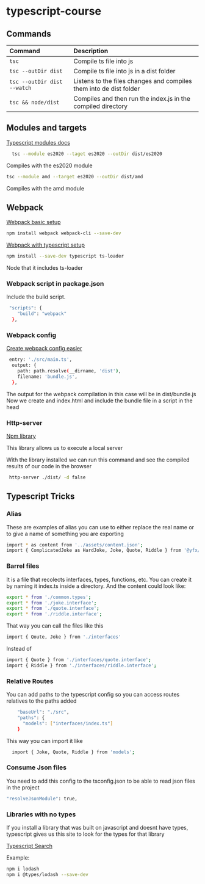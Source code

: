 # typescript-course

## Commands

| Command             | Description                              |
| :------------------ | :--------------------------------------- |
| `tsc`               | Compile ts file into js                  |
| `tsc --outDir dist` | Compile ts file into js in a dist folder |
| `tsc --outDir dist --watch` | Listens to the files changes and compiles them into de dist folder |
| `tsc && node/dist` | Compiles and then run the index.js in the compiled directory |

## Modules and targets

[Typescript modules docs](https://www.typescriptlang.org/docs/handbook/2/modules.html)


```bash
  tsc --module es2020 --taget es2020 --outDir dist/es2020
```

Compiles with the es2020 module 

```bash
tsc --module amd --target es2020 --outDir dist/amd
```

Compiles with the amd module


## Webpack 

[Webpack basic setup](https://webpack.js.org/guides/getting-started/#basic-setup)

```bash
npm install webpack webpack-cli --save-dev
```

[Webpack with typescript setup](https://webpack.js.org/guides/getting-started/#basic-setup)


```bash
npm install --save-dev typescript ts-loader
```

Node that it includes ts-loader

### Webpack script in package.json

Include the build script. 

```bash
 "scripts": {
    "build": "webpack"
  },
```

### Webpack config

[Create webpack config easier](https://createapp.dev/)

```bash
 entry: './src/main.ts',
  output: {
    path: path.resolve(__dirname, 'dist'),
    filename: 'bundle.js',
  },
```

The output for the webpack compilation in this case will be in dist/bundle.js
Now we create and index.html and include the bundle file in a script in the head


### Http-server

[Npm library](https://www.npmjs.com/package/http-server)

This library allows us to execute a local server 

With the library installed we can run this command and see the compiled results of our code in the browser

```bash
 http-server ./dist/ -d false
```

## Typescript Tricks

### Alias

These are examples of alias you can use to either replace the real name or to give a name of something you are exporting 

```bash
import * as content from '../assets/content.json';
import { ComplicatedJoke as HardJoke, Joke, Quote, Riddle } from '@yfx/models';
```

### Barrel files

It is a file that recolects interfaces, types, functions, etc. You can create it by naming it index.ts inside a directory. And the content could look like:

```bash
export * from './common.types';
export * from './joke.interface';
export * from './quote.interface';
export * from './riddle.interface';
```

That way you can call the files like this

```bash
import { Qoute, Joke } from './interfaces'
```

Instead of 

```bash
import { Quote } from './interfaces/quote.interface';
import { Riddle } from './interfaces/riddle.interface';
```

### Relative Routes

You can add paths to the typescript config so you can access routes relatives to the paths added


```bash
    "baseUrl": "./src",
    "paths": {
      "models": ["interfaces/index.ts"]
    }
```

This way you can import it like

```bash
  import { Joke, Quote, Riddle } from 'models';
```


### Consume Json files

You need to add this config to the tsconfig.json to be able to read json files in the project  

```bash
"resolveJsonModule": true,
```


### Libraries with no types

If you install a library that was built on javascript and doesnt have types, typescript gives us this site to look for the types for that library

[Typescript Search](https://www.typescriptlang.org/dt/search?search=)


Example: 
```bash
npm i lodash
npm i @types/lodash --save-dev
```
